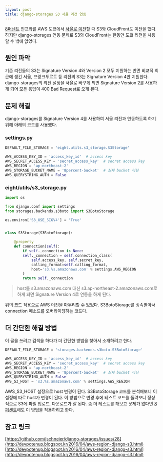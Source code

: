 ```yaml
---
layout: post
title: django-storages S3 서울 리전 연동
---
```


[8퍼센트](https://8percent.kr/?utm_source=github_page&utm_medium=blog&utm_campaign=06_004) 인프라를 AWS 도쿄에서 [서울로 이전](/2016/06/06/aws-seoul.html)할 때 S3와 CloudFront도 이전을 했다.
하지만 django-storages 연동 문제로 S3와 CloudFront는 한동안 도쿄 리전을 사용할 수 밖에 없었다.

## 원인 파악

기존 리전들의 S3는 Signature Version 4와 Version 2 모두 지원하는 반면 비교적 최근에 생긴 서울, 프랑크푸르트 등 리전의 S3는 Signature Version 4만 지원한다.
django-storages의 리전 설정을 서울로 바꾸게 되면 Signature Version 2를 사용하게 되어 모든 응답이 400 Bad Request로 오게 된다.

## 문제 해결

django-storages를 Signature Version 4를 사용하여 서울 리전과 연동하도록 하기 위해 아래의 코드를 사용했다.

### settings.py

```python
DEFAULT_FILE_STORAGE = 'eight.utils.s3_storage.S3Storage'

AWS_ACCESS_KEY_ID = 'access_key_id'  # access key
AWS_SECRET_ACCESS_KEY = 'secret_access_key'  # secret access key
AWS_REGION = 'ap-northeast-2'
AWS_STORAGE_BUCKET_NAME = '8percent-bucket'  # 실제 bucket 아님
AWS_QUERYSTRING_AUTH = False
```

### eight/utils/s3_storage.py

```python
import os

from django.conf import settings
from storages.backends.s3boto import S3BotoStorage

os.environ['S3_USE_SIGV4'] = 'True'


class S3Storage(S3BotoStorage):

    @property
    def connection(self):
        if self._connection is None:
        self._connection = self.connection_class(
            self.access_key, self.secret_key,
            calling_format=self.calling_format,
            host='s3.%s.amazonaws.com' % settings.AWS_REGION
        )
        return self._connection
```
> host를 s3.amazonaws.com 대신 s3.ap-northeast-2.amazonaws.com로 하게 되면 Signature Version 4로 연동을 하게 된다.

위의 코드 적용으로 AWS 이전을 마무리할 수 있었다.
S3BotoStorage를 상속받아서 connection 메소드를 오버라이딩하는 코드다.

## 더 간단한 해결 방법

이 글을 쓰려고 검색을 하다가 더 간단한 방법을 찾아서 소개하려고 한다.

```python
DEFAULT_FILE_STORAGE = 'storages.backends.s3boto.S3BotoStorage'

AWS_ACCESS_KEY_ID = 'access_key_id'  # access key
AWS_SECRET_ACCESS_KEY = 'secret_access_key'  # secret access key
AWS_REGION = 'ap-northeast-2'
AWS_STORAGE_BUCKET_NAME = '8percent-bucket'  # 실제 bucket 아님
AWS_QUERYSTRING_AUTH = False
AWS_S3_HOST = 's3.%s.amazonaws.com' % settings.AWS_REGION
```

AWS_S3_HOST 설정으로 host 변경이 된다. S3BotoStorage 코드를 분석해보니 이 설정에 따로 host가 변경이 된다.
이 방법으로 변경 후에 테스트 코드를 돌려보니 정상적으로 S3에 파일 업로드, 다운로드가 잘 된다.
좀 더 테스트를 해보고 문제가 없다면 [8퍼센트](https://8percent.kr/?utm_source=github_page&utm_medium=blog&utm_campaign=06_004)에도 이 방법을 적용하려고 한다.

## 참고 링크

[https://github.com/jschneier/django-storages/issues/28](http://devpotenup.blogspot.kr/2016/04/aws-region-django-s3.html)
[http://devpotenup.blogspot.kr/2016/04/aws-region-django-s3.html](http://devpotenup.blogspot.kr/2016/04/aws-region-django-s3.html)
